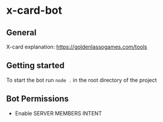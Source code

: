 # x-card-bot

## General
X-card explanation: https://goldenlassogames.com/tools

## Getting started
To start the bot run `node .` in the root directory of the project

## Bot Permissions
- Enable SERVER MEMBERS INTENT
